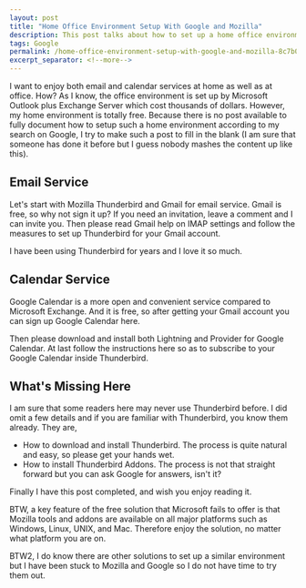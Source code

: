 ```yaml
---
layout: post
title: "Home Office Environment Setup With Google and Mozilla"
description: This post talks about how to set up a home office environment with Google and Mozilla.
tags: Google
permalink: /home-office-environment-setup-with-google-and-mozilla-8c7b0daef03a
excerpt_separator: <!--more-->
---
```

I want to enjoy both email and calendar services at home as well as at office. How? As I know, the office environment is set up by Microsoft Outlook plus Exchange Server which cost thousands of dollars. However, my home environment is totally free. Because there is no post available to fully document how to setup such a home environment according to my search on Google, I try to make such a post to fill in the blank (I am sure that someone has done it before but I guess nobody mashes the content up like this).
<!--more-->

## Email Service

Let's start with Mozilla Thunderbird and Gmail for email service. Gmail is free, so why not sign it up? If you need an invitation, leave a comment and I can invite you. Then please read Gmail help on IMAP settings and follow the measures to set up Thunderbird for your Gmail account.

I have been using Thunderbird for years and I love it so much.

## Calendar Service

Google Calendar is a more open and convenient service compared to Microsoft Exchange. And it is free, so after getting your Gmail account you can sign up Google Calendar here.

Then please download and install both Lightning and Provider for Google Calendar. At last follow the instructions here so as to subscribe to your Google Calendar inside Thunderbird.

## What's Missing Here

I am sure that some readers here may never use Thunderbird before. I did omit a few details and if you are familiar with Thunderbird, you know them already. They are,

* How to download and install Thunderbird. The process is quite natural and easy, so please get your hands wet.
* How to install Thunderbird Addons. The process is not that straight forward but you can ask Google for answers, isn't it?

Finally I have this post completed, and wish you enjoy reading it.

BTW, a key feature of the free solution that Microsoft fails to offer is that Mozilla tools and addons are available on all major platforms such as Windows, Linux, UNIX, and Mac. Therefore enjoy the solution, no matter what platform you are on.

BTW2, I do know there are other solutions to set up a similar environment but I have been stuck to Mozilla and Google so I do not have time to try them out.
